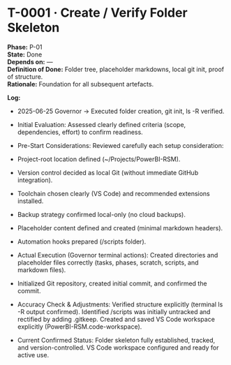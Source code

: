 # T-0001 · Create / Verify Folder Skeleton
**Phase:** P-01  
**State:** Done  
**Depends on:** —  
**Definition of Done:** Folder tree, placeholder markdowns, local git init, proof of structure.  
**Rationale:** Foundation for all subsequent artefacts.  

**Log:**  
- 2025-06-25 Governor → Executed folder creation, git init, ls -R verified.
- Initial Evaluation:
Assessed clearly defined criteria (scope, dependencies, effort) to confirm readiness.

- Pre-Start Considerations:
Reviewed carefully each setup consideration:

- Project-root location defined (~/Projects/PowerBI-RSM).

- Version control decided as local Git (without immediate GitHub integration).

- Toolchain chosen clearly (VS Code) and recommended extensions installed.

- Backup strategy confirmed local-only (no cloud backups).

- Placeholder content defined and created (minimal markdown headers).

- Automation hooks prepared (/scripts folder).

- Actual Execution (Governor terminal actions):
Created directories and placeholder files correctly (tasks, phases, scratch, scripts, and markdown files).

- Initialized Git repository, created initial commit, and confirmed the commit.

- Accuracy Check & Adjustments:
Verified structure explicitly (terminal ls -R output confirmed).
Identified /scripts was initially untracked and rectified by adding .gitkeep.
Created and saved VS Code workspace explicitly (PowerBI-RSM.code-workspace).

- Current Confirmed Status:
Folder skeleton fully established, tracked, and version-controlled.
VS Code workspace configured and ready for active use.

